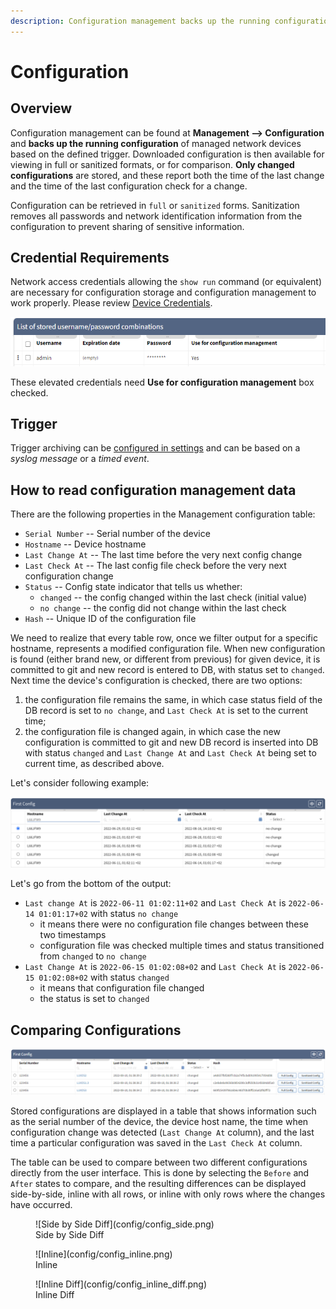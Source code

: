 ```yaml
---
description: Configuration management backs up the running configuration of managed network devices based on the defined trigger. Downloaded configuration is then...
---
```


# Configuration

## Overview

Configuration management can be found at **Management --> Configuration** and **backs up the running configuration** of managed network devices based on the defined trigger. Downloaded configuration is then available for viewing in full or sanitized formats, or for comparison. **Only changed configurations** are stored, and these report both the time of the last change and the time of the last configuration check for a change.

Configuration can be retrieved in `full` or `sanitized` forms. Sanitization removes all passwords and network identification information from the configuration to prevent sharing of sensitive information.

## Credential Requirements

Network access credentials allowing the `show run` command (or equivalent)
are necessary for configuration storage and configuration management to work properly. Please review [Device Credentials](../../settings/Discovery_and_Snapshots/Discovery_Settings/device_credentials.md).

![Config Credentials](config/config_auth.png)

These elevated credentials need **Use for configuration management** box checked.

## Trigger

Trigger archiving can be [configured in settings](../../settings/configuration_management.md) and can be based on a _syslog message_ or a _timed event_.

## How to read configuration management data

There are the following properties in the Management configuration table:

- `Serial Number` -- Serial number of the device
- `Hostname` -- Device hostname
- `Last Change At` -- The last time before the very next config change
- `Last Check At` -- The last config file check before the very next configuration change
- `Status` -- Config state indicator that tells us whether:
  - `changed` -- the config changed within the last check (initial value)
  - `no change` -- the config did not change within the last check
- `Hash` -- Unique ID of the configuration file

We need to realize that every table row, once we filter output for a specific hostname, represents a modified configuration file. When new configuration is found (either brand new, or different from previous) for given device, it is committed to git and new record is entered to DB, with status set to `changed`. Next time the device's configuration is checked, there are two options:

1. the configuration file remains the same, in which case status field of the DB record is set to `no change`, and `Last Check At` is set to the current time;
2. the configuration file is changed again, in which case the new configuration is committed to git and new DB record is inserted into DB with status `changed` and `Last Change At` and `Last Check At` being set to current time, as described above.

Let's consider following example:

![Output for L66JFW9](config/config_l66jfw9.png)

Let's go from the bottom of the output:

- `Last change At` is `2022-06-11 01:02:11+02` and `Last Check At` is `2022-06-14 01:01:17+02` with status `no change`
  - it means there were no configuration file changes between these two timestamps
  - configuration file was checked multiple times and status transitioned from `changed` to `no change`
- `Last Change At` is `2022-06-15 01:02:08+02` and `Last Check At` is `2022-06-15 01:02:08+02` with status `changed`
  - it means that configuration file changed
  - the status is set to `changed`

## Comparing Configurations

![Config Table](config/config_table.png)

Stored configurations are displayed in a table that shows information such as the serial number of the device, the device host name, the time when configuration change was detected (`Last Change At` column), and the last time a particular configuration was saved in the `Last Check At` column.

The table can be used to compare between two different configurations directly from the user interface. This is done by selecting the `Before` and `After` states to compare, and the resulting differences can be displayed side-by-side, inline with all rows, or inline with only rows where the changes have occurred.

<figure markdown>
  ![Side by Side Diff](config/config_side.png)
  <figcaption>Side by Side Diff</figcaption>
</figure>

<figure markdown>
  ![Inline](config/config_inline.png)
  <figcaption>Inline</figcaption>
</figure>

<figure markdown>
  ![Inline Diff](config/config_inline_diff.png)
  <figcaption>Inline Diff</figcaption>
</figure>
